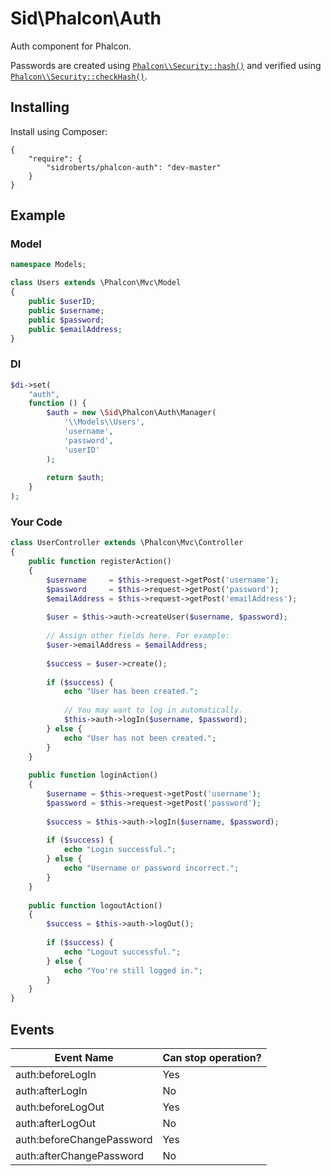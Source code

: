 Sid\Phalcon\Auth
================

Auth component for Phalcon.

Passwords are created using [`Phalcon\\Security::hash()`](https://github.com/phalcon/cphalcon/blob/phalcon-v2.0.6/phalcon/security.zep#L151) and verified using [`Phalcon\\Security::checkHash()`](https://github.com/phalcon/cphalcon/blob/phalcon-v2.0.6/phalcon/security.zep#L245).



## Installing ##

Install using Composer:

```
{
	"require": {
		"sidroberts/phalcon-auth": "dev-master"
	}
}
```



## Example ##

### Model ###

```php
namespace Models;

class Users extends \Phalcon\Mvc\Model
{
	public $userID;
	public $username;
	public $password;
	public $emailAddress;
}
```

### DI ###

```php
$di->set(
	"auth",
	function () {
		$auth = new \Sid\Phalcon\Auth\Manager(
			'\\Models\\Users',
			'username',
			'password',
			'userID'
		);
		
		return $auth;
	}
);
```

### Your Code ###

```php
class UserController extends \Phalcon\Mvc\Controller
{
	public function registerAction()
	{
		$username     = $this->request->getPost('username');
		$password     = $this->request->getPost('password');
		$emailAddress = $this->request->getPost('emailAddress');
		
		$user = $this->auth->createUser($username, $password);
		
		// Assign other fields here. For example:
		$user->emailAddress = $emailAddress;
		
		$success = $user->create();
		
		if ($success) {
			echo "User has been created.";
			
			// You may want to log in automatically.
			$this->auth->logIn($username, $password);
		} else {
			echo "User has not been created.";
		}
	}
	
	public function loginAction()
	{
		$username = $this->request->getPost('username');
		$password = $this->request->getPost('password');
		
		$success = $this->auth->logIn($username, $password);
		
		if ($success) {
			echo "Login successful.";
		} else {
			echo "Username or password incorrect.";
		}
	}
	
	public function logoutAction()
	{
		$success = $this->auth->logOut();
		
		if ($success) {
			echo "Logout successful.";
		} else {
			echo "You're still logged in.";
		}
	}
}
```

## Events ##

| Event Name                | Can stop operation? |
| ------------------------- | ------------------- |
| auth:beforeLogIn          | Yes                 |
| auth:afterLogIn           | No                  |
| auth:beforeLogOut         | Yes                 |
| auth:afterLogOut          | No                  |
| auth:beforeChangePassword | Yes                 |
| auth:afterChangePassword  | No                  |

